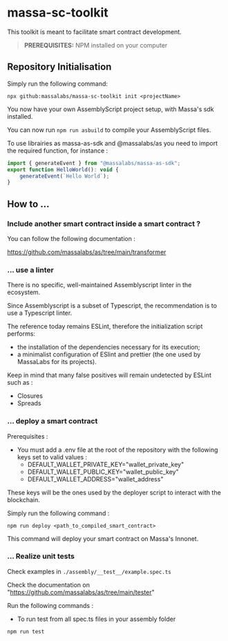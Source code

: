 # massa-sc-toolkit

This toolkit is meant to facilitate smart contract development.

> **PREREQUISITES:** NPM installed on your computer

## Repository Initialisation

Simply run the following command:

```shell
npx github:massalabs/massa-sc-toolkit init <projectName>
```

You now have your own AssemblyScript project setup, with Massa's sdk installed.

You can now run `npm run asbuild` to compile your AssemblyScript files.

To use librairies as massa-as-sdk and @massalabs/as you need to import the required function, for instance :

```jsx
import { generateEvent } from "@massalabs/massa-as-sdk";
export function HelloWorld(): void {
    generateEvent(`Hello World`);
}
```

## How to …

### Include another smart contract inside a smart contract ?

You can follow the following documentation :

https://github.com/massalabs/as/tree/main/transformer

### ... use a linter

There is no specific, well-maintained Assemblyscript linter in the ecosystem.

Since Assemblyscript is a subset of Typescript, the recommendation is to use a Typescript linter.

The reference today remains ESLint, therefore the initialization script performs:

-   the installation of the dependencies necessary for its execution;
-   a minimalist configuration of ESlint and prettier (the one used by MassaLabs for its projects).

Keep in mind that many false positives will remain undetected by ESLint such as :

-   Closures
-   Spreads

### ... deploy a smart contract

Prerequisites :

-   You must add a .env file at the root of the repository with the following keys set to valid values :
    -   DEFAULT_WALLET_PRIVATE_KEY="wallet_private_key"
    -   DEFAULT_WALLET_PUBLIC_KEY="wallet_public_key"
    -   DEFAULT_WALLET_ADDRESS="wallet_address"

These keys will be the ones used by the deployer script to interact with the blockchain.

Simply run the following command :

```shell
npm run deploy <path_to_compiled_smart_contract>
```

This command will deploy your smart contract on Massa's Innonet.

### ... Realize unit tests

Check examples in `./assembly/__test__/example.spec.ts`

Check the documentation on "https://github.com/massalabs/as/tree/main/tester"

Run the following commands :

-   To run test from all spec.ts files in your assembly folder

```shell
npm run test
```
